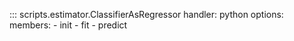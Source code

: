 ::: scripts.estimator.ClassifierAsRegressor
    handler: python
    options:
      members:
        - init
        - fit
        - predict